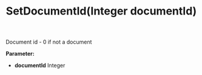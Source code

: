 ﻿---
uid: crmscript_ref_NSActivitySummaryItem_SetDocumentId
title: SetDocumentId(Integer documentId)
intellisense: NSActivitySummaryItem.SetDocumentId
keywords: NSActivitySummaryItem, GetDocumentId
so.topic: reference
---

Document id - 0 if not a document

**Parameter:** 
 - **documentId** Integer

